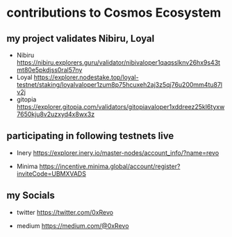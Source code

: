 # contributions to Cosmos Ecosystem
## my project validates Nibiru, Loyal
* Nibiru https://nibiru.explorers.guru/validator/nibivaloper1qaqsslknv26hx9s43tmt80e5pkdjss0ral57ny
* Loyal https://explorer.nodestake.top/loyal-testnet/staking/loyalvaloper1zum8p75hcuxeh2aj3z5qj76u200mm4tu87lv2j
* gitopia https://explorer.gitopia.com/validators/gitopiavaloper1xddreez25kl6tyxw7650kju8v2uzxyd4x8wx3z

## participating in following testnets live
* Inery https://explorer.inery.io/master-nodes/account_info/?name=revo

* Minima https://incentive.minima.global/account/register?inviteCode=UBMXVADS


## my Socials
* twitter https://twitter.com/0xRevo

* medium https://medium.com/@0xRevo
